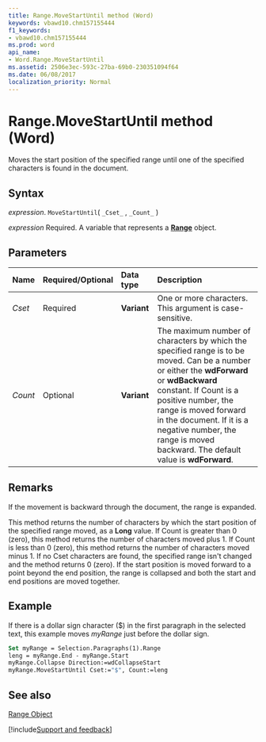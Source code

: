 ```yaml
---
title: Range.MoveStartUntil method (Word)
keywords: vbawd10.chm157155444
f1_keywords:
- vbawd10.chm157155444
ms.prod: word
api_name:
- Word.Range.MoveStartUntil
ms.assetid: 2506e3ec-593c-27ba-69b0-230351094f64
ms.date: 06/08/2017
localization_priority: Normal
---
```



# Range.MoveStartUntil method (Word)

Moves the start position of the specified range until one of the specified characters is found in the document.


## Syntax

_expression_. `MoveStartUntil`( `_Cset_` , `_Count_` )

_expression_ Required. A variable that represents a **[Range](Word.Range.md)** object.


## Parameters



|Name|Required/Optional|Data type|Description|
|:-----|:-----|:-----|:-----|
| _Cset_|Required| **Variant**|One or more characters. This argument is case-sensitive.|
| _Count_|Optional| **Variant**|The maximum number of characters by which the specified range is to be moved. Can be a number or either the  **wdForward** or **wdBackward** constant. If Count is a positive number, the range is moved forward in the document. If it is a negative number, the range is moved backward. The default value is **wdForward**.|

## Remarks

If the movement is backward through the document, the range is expanded.

This method returns the number of characters by which the start position of the specified range moved, as a  **Long** value. If Count is greater than 0 (zero), this method returns the number of characters moved plus 1. If Count is less than 0 (zero), this method returns the number of characters moved minus 1. If no Cset characters are found, the specified range isn't changed and the method returns 0 (zero). If the start position is moved forward to a point beyond the end position, the range is collapsed and both the start and end positions are moved together.


## Example

If there is a dollar sign character ($) in the first paragraph in the selected text, this example moves  _myRange_ just before the dollar sign.


```vb
Set myRange = Selection.Paragraphs(1).Range 
leng = myRange.End - myRange.Start 
myRange.Collapse Direction:=wdCollapseStart 
myRange.MoveStartUntil Cset:="$", Count:=leng
```


## See also


[Range Object](Word.Range.md)

[!include[Support and feedback](~/includes/feedback-boilerplate.md)]